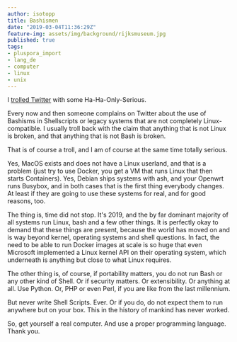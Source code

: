 ```yaml
---
author: isotopp
title: Bashismen
date: "2019-03-04T11:36:29Z"
feature-img: assets/img/background/rijksmuseum.jpg
published: true
tags:
- pluspora_import
- lang_de
- computer
- linux
- unix
---
```


I [trolled Twitter](https://twitter.com/isotopp/status/1102527703033491456
) with some Ha-Ha-Only-Serious.

Every now and then someone complains on Twitter about the use of Bashisms in Shellscripts or legacy systems that are not completely Linux-compatible.
I usually troll back with the claim that anything that is not Linux is broken, and that anything that is not Bash is broken.

That is of course a troll, and I am of course at the same time totally serious.

Yes, MacOS exists and does not have a Linux userland, and that is a problem (just try to use Docker, you get a VM that runs Linux that then starts Containers).
Yes, Debian ships systems with ash, and your Openwrt runs Busybox, and in both cases that is the first thing everybody changes.
At least if they are going to use these systems for real, and for good reasons, too.

The thing is, time did not stop. 
It's 2019, and the by far dominant majority of all systems run Linux, bash and a few other things. 
It is perfectly okay to demand that these things are present, because the world has moved on and is way beyond kernel, operating systems and shell questions.
In fact, the need to be able to run Docker images at scale is so huge that even Microsoft implemented a Linux kernel API on their operating system, which underneath is anything but close to what Linux requires.

The other thing is, of course, if portability matters, you do not run Bash or any other kind of Shell.
Or if security matters.
Or extensibility. 
Or anything at all.
Use Python.
Or, PHP or even Perl, if you are like from the last millennium.

But never write Shell Scripts.
Ever.
Or if you do, do not expect them to run anywhere but on your box.
This in the history of mankind has never worked.

So, get yourself a real computer.
And use a proper programming language.
Thank you.
